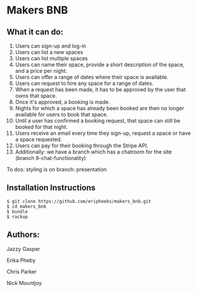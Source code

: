 Makers BNB
=================
What it can do:
-------
1. Users can sign-up and log-in
2. Users can list a new spaces
3. Users can list multiple spaces
4. Users can name their space, provide a short description of the space, and a price per night.
5. Users can offer a range of dates where their space is available.
6. Users can request to hire any space for a range of dates.
7. When a request has been made, it has to be approved by the user that owns that space.
8. Once it's approved, a booking is made.
9. Nights for which a space has already been booked are then no longer available for users to book that space.
10. Until a user has confirmed a booking request, that space can still be booked for that night.
11. Users receive an email every time they sign-up, request a space or have a space requested.
12. Users can pay for their booking through the Stripe API.
13. Additionally: we have a branch which has a chatroom for the site (branch 9-chat-functionality)

To dos: styling is on branch: presentation

Installation Instructions
-------
```
$ git clone https://github.com/eripheebs/makers_bnb.git
$ cd makers_bnb
$ bundle
$ rackup
```
Authors:
-------
Jazzy Gasper

Erika Pheby

Chris Parker

Nick Mountjoy
